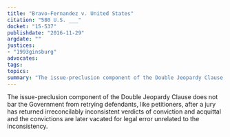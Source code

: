 ```yaml
---
title: "Bravo-Fernandez v. United States"
citation: "580 U.S. ___"
docket: "15-537"
publishdate: "2016-11-29"
argdate: ""
justices:
- "1993ginsburg"
advocates:
tags:
topics:
summary: "The issue-preclusion component of the Double Jeopardy Clause does not bar the Government from retrying defendants, like petitioners, after a jury has returned irreconcilably inconsistent verdicts of conviction and acquittal and the convictions are later vacated for legal error unrelated to the inconsistency."
---
```

The issue-preclusion component of the Double Jeopardy Clause does not bar the Government from retrying defendants, like petitioners, after a jury has returned irreconcilably inconsistent verdicts of conviction and acquittal and the convictions are later vacated for legal error unrelated to the inconsistency.

